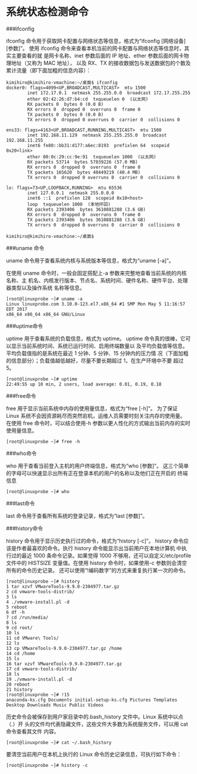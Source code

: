 # 系统状态检测命令

###ifconfig

ifconfig 命令用于获取网卡配置与网络状态等信息，格式为“ifconfig [网络设备][参数]”。
使用 ifconfig 命令来查看本机当前的网卡配置与网络状态等信息时，其实主要查看的就
是网卡名称、inet 参数后面的 IP 地址、ether 参数后面的网卡物理地址（又称为 MAC 地址），
以及 RX、TX 的接收数据包与发送数据包的个数及累计流量（即下面加粗的信息内容）：

```
kimihiro@kimihiro-vmachine:~/桌面$ ifconfig
docker0: flags=4099<UP,BROADCAST,MULTICAST>  mtu 1500
        inet 172.17.0.1  netmask 255.255.0.0  broadcast 172.17.255.255
        ether 02:42:26:d7:b4:cd  txqueuelen 0  (以太网)
        RX packets 0  bytes 0 (0.0 B)
        RX errors 0  dropped 0  overruns 0  frame 0
        TX packets 0  bytes 0 (0.0 B)
        TX errors 0  dropped 0 overruns 0  carrier 0  collisions 0

ens33: flags=4163<UP,BROADCAST,RUNNING,MULTICAST>  mtu 1500
        inet 192.168.11.129  netmask 255.255.255.0  broadcast 192.168.11.255
        inet6 fe80::bb31:d177:a6ec:8193  prefixlen 64  scopeid 0x20<link>
        ether 00:0c:29:cc:9e:91  txqueuelen 1000  (以太网)
        RX packets 53714  bytes 57039226 (57.0 MB)
        RX errors 0  dropped 0  overruns 0  frame 0
        TX packets 165620  bytes 40449219 (40.4 MB)
        TX errors 0  dropped 0 overruns 0  carrier 0  collisions 0

lo: flags=73<UP,LOOPBACK,RUNNING>  mtu 65536
        inet 127.0.0.1  netmask 255.0.0.0
        inet6 ::1  prefixlen 128  scopeid 0x10<host>
        loop  txqueuelen 1000  (本地环回)
        RX packets 2393406  bytes 3610881288 (3.6 GB)
        RX errors 0  dropped 0  overruns 0  frame 0
        TX packets 2393406  bytes 3610881288 (3.6 GB)
        TX errors 0  dropped 0 overruns 0  carrier 0  collisions 0

kimihiro@kimihiro-vmachine:~/桌面$ 

```



###uname 命令



uname 命令用于查看系统内核与系统版本等信息，格式为“uname [-a]”。

在使用 uname 命令时，一般会固定搭配上-a 参数来完整地查看当前系统的内核名称、主
机名、内核发行版本、节点名、系统时间、硬件名称、硬件平台、处理器类型以及操作系统
名称等信息。

```
[root@linuxprobe ~]# uname -a 
Linux linuxprobe.com 3.10.0-123.el7.x86_64 #1 SMP Mon May 5 11:16:57 EDT 2017 
x86_64 x86_64 x86_64 GNU/Linux
```



###uptime命令

uptime 用于查看系统的负载信息，格式为 uptime。
uptime 命令真的很棒，它可以显示当前系统时间、系统已运行时间、启用终端数量以
及平均负载值等信息。平均负载值指的是系统在最近 1 分钟、5 分钟、15 分钟内的压力情
况（下面加粗的信息部分）；负载值越低越好，尽量不要长期超过 1，在生产环境中不要
超过 5。

```
[root@linuxprobe ~]# uptime 
22:49:55 up 10 min, 2 users, load average: 0.01, 0.19, 0.18
```



###free命令

free 用于显示当前系统中内存的使用量信息，格式为“free [-h]”。
为了保证 Linux 系统不会因资源耗尽而突然宕机，运维人员需要时刻关注内存的使用量。
在使用 free 命令时，可以结合使用-h 参数以更人性化的方式输出当前内存的实时使用量信息。

```
[root@linuxprobe ~]# free -h
```



###who命令

who 用于查看当前登入主机的用户终端信息，格式为“who [参数]”。
这三个简单的字母可以快速显示出所有正在登录本机的用户的名称以及他们正在开启的
终端信息

```
[root@linuxprobe ~]# who
```



###last命令

last 命令用于查看所有系统的登录记录，格式为“last [参数]”。



###history命令

history 命令用于显示历史执行过的命令，格式为“history [-c]”。
history 命令应该是作者最喜欢的命令。执行 history 命令能显示出当前用户在本地计算机
中执行过的最近 1000 条命令记录。如果觉得 1000 不够用，还可以自定义/etc/profile 文件中的
HISTSIZE 变量值。在使用 history 命令时，如果使用-c 参数则会清空所有的命令历史记录。
还可以使用“!编码数字”的方式来重复执行某一次的命令。

```
[root@linuxprobe ~]# history 
1 tar xzvf VMwareTools-9.9.0-2304977.tar.gz 
2 cd vmware-tools-distrib/ 
3 ls 
4 ./vmware-install.pl -d 
5 reboot 
6 df -h 
7 cd /run/media/ 
8 ls 
9 cd root/ 
10 ls 
11 cd VMware\ Tools/ 
12 ls 
13 cp VMwareTools-9.9.0-2304977.tar.gz /home 
14 cd /home 
15 ls
16 tar xzvf VMwareTools-9.9.0-2304977.tar.gz
17 cd vmware-tools-distrib/ 
18 ls 
19 ./vmware-install.pl -d 
20 reboot 
21 history 
[root@linuxprobe ~]# !15 
anaconda-ks.cfg Documents initial-setup-ks.cfg Pictures Templates 
Desktop Downloads Music Public Videos
```



历史命令会被保存到用户家目录中的.bash_history 文件中。Linux 系统中以点（.）开
头的文件均代表隐藏文件，这些文件大多数为系统服务文件，可以用 cat 命令查看其文件
内容。

```
[root@linuxprobe ~]# cat ~/.bash_history
```

要清空当前用户在本机上执行的 Linux 命令历史记录信息，可执行如下命令：

```
[root@linuxprobe ~]# history -c
```

